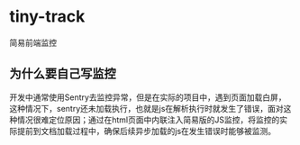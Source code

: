 # tiny-track
简易前端监控

## 为什么要自己写监控
开发中通常使用Sentry去监控异常，但是在实际的项目中，遇到页面加载白屏，这种情况下，sentry还未加载执行，也就是js在解析执行时就发生了错误，面对这种情况很难定位原因；通过在html页面中内联注入简易版的JS监控，将监控的实际提前到文档加载过程中，确保后续异步加载的js在发生错误时能够被监测。

